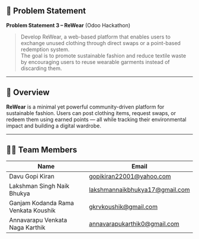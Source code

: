 ## 📝 Problem Statement

**Problem Statement 3 – ReWear** (Odoo Hackathon)

> Develop ReWear, a web-based platform that enables users to exchange unused clothing through direct swaps or a point-based redemption system.  
> The goal is to promote sustainable fashion and reduce textile waste by encouraging users to reuse wearable garments instead of discarding them.

---

## 🧠 Overview

**ReWear** is a minimal yet powerful community-driven platform for sustainable fashion. Users can post clothing items, request swaps, or redeem them using earned points — all while tracking their environmental impact and building a digital wardrobe.

---



## 👨‍💻 Team Members

| Name                                  | Email                              |
|---------------------------------------|------------------------------------|
| Davu Gopi Kiran                       | gopikiran22001@yahoo.com           |
| Lakshman Singh Naik Bhukya            | lakshmannaikbhukya17@gmail.com     |
| Ganjam Kodanda Rama Venkata Koushik   | gkrvkoushik@gmail.com              |
| Annavarapu Venkata Naga Karthik       | annavarapukarthik0@gmail.com       |
